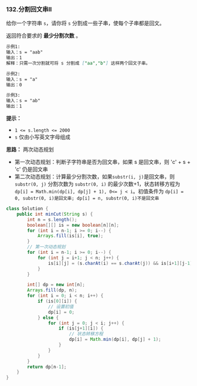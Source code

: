 ### 132.分割回文串II

给你一个字符串 `s`，请你将 `s` 分割成一些子串，使每个子串都是回文。

返回符合要求的 **最少分割次数** 。

``` markdown
示例1:
输入：s = "aab"
输出：1
解释：只需一次分割就可将 s 分割成 ["aa","b"] 这样两个回文子串。

示例2:
输入：s = "a"
输出：0

示例3:
输入：s = "ab"
输出：1
```

**提示：**

- `1 <= s.length <= 2000`
- `s` 仅由小写英文字母组成



**思路：** 两次动态规划

- 第一次动态规划：判断子字符串是否为回文串，如果 s 是回文串，则 'c' + s + 'c' 仍是回文串
- 第二次动态规划：计算最少分割次数，如果`substr(i, j)`是回文串，则 `substr(0, j)` 分割次数为 `substr(0, i)` 的最少次数+1，状态转移方程为 `dp[i] = Math.min(dp[i], dp[j] + 1), 0<= j < i`。初值条件为 `dp[i] = 0, substr(0, i)是回文串; dp[i] = n, substr(0, i)不是回文串`

``` java
class Solution {
    public int minCut(String s) {
        int n = s.length();
        boolean[][] is = new boolean[n][n];
        for (int i = n-1; i >= 0; i--) {
            Arrays.fill(is[i], true);
        }
        // 第一次动态规划
        for (int i = n-1; i >= 0; i--) {
            for (int j = i+1; j < n; j++) {
                is[i][j] = (s.charAt(i) == s.charAt(j)) && is[i+1][j-1];
            }
        }

        int[] dp = new int[n];
        Arrays.fill(dp, n);
        for (int i = 0; i < n; i++) {
            if (is[0][i]) {
                // 设置初值
                dp[i] = 0;
            } else {
                for (int j = 0; j < i; j++) {
                    if (is[j+1][i]) {
                        // 状态转移方程
                        dp[i] = Math.min(dp[i], dp[j] + 1);
                    }
                }
            }
        }
        return dp[n-1];
    }
}
```

